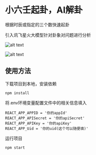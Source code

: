 # 小六壬起卦，AI解卦
根据时辰或指定的三个数快速起卦

引入讯飞星火大模型针对卦象对问题进行分析


![alt text](image.png)

![alt text](image-1.png)

## 使用方法

下载项目到本地，安装依赖

```
npm install
```

将.env环境变量配置文件中的相关信息填入

```
REACT_APP_APPID = '你的appId'
REACT_APP_APISecret = '你的apiSecret'
REACT_APP_APIKey = '你的apiKey'
REACT_APP_Uid = '你的uid(这个可以随便填)'
```
运行项目
```
npm start
```
